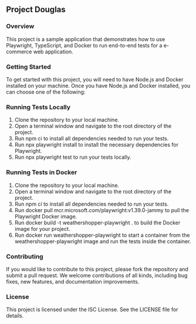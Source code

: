 ## Project Douglas
### Overview
This project is a sample application that demonstrates how to use Playwright, TypeScript, and Docker to run end-to-end tests for a e-commerce web application.

### Getting Started
To get started with this project, you will need to have Node.js and Docker installed on your machine. Once you have Node.js and Docker installed, you can choose one of the following:

### Running Tests Locally
1. Clone the repository to your local machine.
2. Open a terminal window and navigate to the root directory of the project.
3. Run npm ci to install all dependencies needed to run your tests.
4. Run npx playwright install to install the necessary dependencies for Playwright.
5. Run npx playwright test to run your tests locally.

### Running Tests in Docker
1. Clone the repository to your local machine.
2. Open a terminal window and navigate to the root directory of the project.
3. Run npm ci to install all dependencies needed to run your tests.
4. Run docker pull mcr.microsoft.com/playwright:v1.39.0-jammy to pull the  Playwright Docker image.
5. Run docker build -t weathershopper-playwright . to build the Docker image for your project.
6. Run docker run weathershopper-playwright to start a container from the weathershopper-playwright image and run the tests inside the container.

### Contributing
If you would like to contribute to this project, please fork the repository and submit a pull request. We welcome contributions of all kinds, including bug fixes, new features, and documentation improvements.

### License
This project is licensed under the ISC License. See the LICENSE file for details.